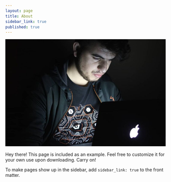 ```yaml
---
layout: page
title: About
sidebar_link: true
published: true
---
```


![](https://raw.githubusercontent.com/imran-parray/blog/master/_screenshots/imran.jpg)
<p class="message">
  Hey there! This page is included as an example. Feel free to customize it
  for your own use upon downloading. Carry on!
</p>

To make pages show up in the sidebar, add `sidebar_link: true` to the front
matter.
